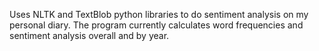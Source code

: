 Uses NLTK and TextBlob python libraries to do sentiment analysis on my personal
diary. The program currently calculates word frequencies and sentiment analysis
overall and by year.

